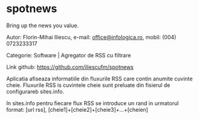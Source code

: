 spotnews
========

Bring up the news you value.

Autor: Florin-Mihai Iliescu, e-mail: office@infologica.ro, mobil: (004) 0723233317

Categorie: Software | Agregator de RSS cu filtrare

Link github: https://github.com/iliescufm/spotnews

Aplicatia afiseaza informatiile din fluxurile RSS care contin anumite cuvinte cheie.
Fluxurile RSS is cuvintele cheie sunt preluate din fisierul de configurareb sites.info.

In sites.info pentru fiecare flux RSS se introduce un rand in urmatorul format:
[url rss], [cheie1]+[cheie2]+[cheie3]+...+[cheien]
